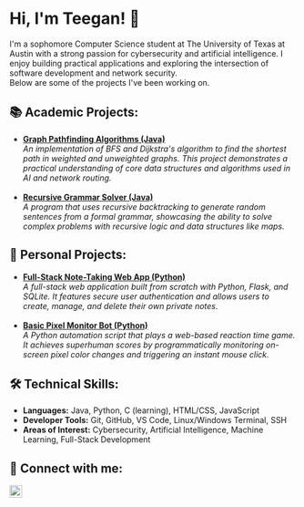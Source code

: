 <h1>Hi, I'm Teegan! 👋</h1>
<p>
I'm a sophomore Computer Science student at The University of Texas at Austin with a strong passion for cybersecurity and artificial intelligence. I enjoy building practical applications and exploring the intersection of software development and network security.
<br>
Below are some of the projects I've been working on.
</p>

<h2>📚 Academic Projects:</h2>
<ul>
<li>
<b><a href="https://github.com/teeganRodgers/Graph-Algorithms-Implementing-BFS-and-Dijkstra-s-Algorithm">Graph Pathfinding Algorithms (Java)</a></b>
<br>
<i>An implementation of BFS and Dijkstra's algorithm to find the shortest path in weighted and unweighted graphs. This project demonstrates a practical understanding of core data structures and algorithms used in AI and network routing.</i>
</li>
<br>
<li>
<b><a href="https://github.com/teeganRodgers/Recursive-Grammar-Solver">Recursive Grammar Solver (Java)</a></b>
<br>
<i>A program that uses recursive backtracking to generate random sentences from a formal grammar, showcasing the ability to solve complex problems with recursive logic and data structures like maps.</i>
</li>
</ul>

<h2>🚀 Personal Projects:</h2>
<ul>
<li>
<b><a href="https://github.com/teeganRodgers/Note-Taking-Web-App">Full-Stack Note-Taking Web App (Python)</a></b>
<br>
<i>A full-stack web application built from scratch with Python, Flask, and SQLite. It features secure user authentication and allows users to create, manage, and delete their own private notes.</i>
</li>
<br>
<li>
<b><a href="https://github.com/teeganRodgers/Basic-Pixel-Monitor-Bot">Basic Pixel Monitor Bot (Python)</a></b>
<br>
<i>A Python automation script that plays a web-based reaction time game. It achieves superhuman scores by programmatically monitoring on-screen pixel color changes and triggering an instant mouse click.</i>
</li>
</ul>

<h2>🛠️ Technical Skills:</h2>
<ul>
<li><b>Languages:</b> Java, Python, C (learning), HTML/CSS, JavaScript</li>
<li><b>Developer Tools:</b> Git, GitHub, VS Code, Linux/Windows Terminal, SSH</li>
<li><b>Areas of Interest:</b> Cybersecurity, Artificial Intelligence, Machine Learning, Full-Stack Development</li>
</ul>

<h2>🤳 Connect with me:</h2>
<a href="https://www.linkedin.com/in/teegan-rodgers-555974328/" target="_blank">
<img align="left" alt="Teegan Rodgers | LinkedIn" width="22px" src="https://cdn.jsdelivr.net/npm/simple-icons@v3/icons/linkedin.svg" />
</a>
